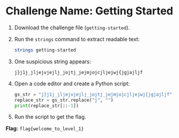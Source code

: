 # **Challenge Name: Getting Started**

1. Download the challenge file (`getting-started`).
2. Run the `strings` command to extract readable text:

   ```bash
   strings getting-started
   ```
3. One suspicious string appears:

   ```
   j}j1j_jljejvjejlj_jojtj_jejmjojcjljejwj{jgjajljf
   ```
4. Open a code editor and create a Python script:

   ```python
   gs_str = "j}j1j_jljejvjejlj_jojtj_jejmjojcjljejwj{jgjajljf"
   replace_str = gs_str.replace("j", "")
   print(replace_str[::-1])
   ```
5. Run the script to get the flag.

**Flag:** `flag{welcome_to_level_1}`
